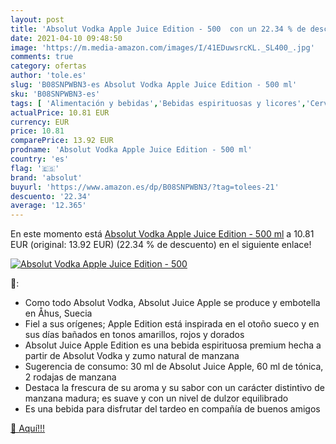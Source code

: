 ```yaml
---
layout: post
title: 'Absolut Vodka Apple Juice Edition - 500  con un 22.34 % de descuento'
date: 2021-04-10 09:48:50
image: 'https://m.media-amazon.com/images/I/41EDuwsrcKL._SL400_.jpg'
comments: true
category: ofertas
author: 'tole.es'
slug: 'B08SNPWBN3-es Absolut Vodka Apple Juice Edition - 500 ml'
sku: 'B08SNPWBN3-es'
tags: [ 'Alimentación y bebidas','Bebidas espirituosas y licores','Cervezas, vinos y licores','Vodkas','Vodkas saborizados','absolut','apple', ]
actualPrice: 10.81 EUR
currency: EUR
price: 10.81
comparePrice: 13.92 EUR
prodname: 'Absolut Vodka Apple Juice Edition - 500 ml'
country: 'es'
flag: '🇪🇸'
brand: 'absolut'
buyurl: 'https://www.amazon.es/dp/B08SNPWBN3/?tag=tolees-21'
descuento: '22.34'
average: '12.365'
---
```


En este momento está [Absolut Vodka Apple Juice Edition - 500 ml](https://www.amazon.es/dp/B08SNPWBN3/?tag=tolees-21) a 10.81 EUR (original: 13.92 EUR) (22.34 %  de descuento) en el siguiente enlace!

[![Absolut Vodka Apple Juice Edition - 500 ](https://m.media-amazon.com/images/I/41EDuwsrcKL._SL400_.jpg)](https://www.amazon.es/dp/B08SNPWBN3/?tag=tolees-21)

🔎:

- Como todo Absolut Vodka, Absolut Juice Apple se produce y embotella en Åhus, Suecia
- Fiel a sus orígenes; Apple Edition está inspirada en el otoño sueco y en sus días bañados en tonos amarillos, rojos y dorados
- Absolut Juice Apple Edition es una bebida espirituosa premium hecha a partir de Absolut Vodka y zumo natural de manzana
- Sugerencia de consumo: 30 ml de Absolut Juice Apple, 60 ml de tónica, 2 rodajas de manzana
- Destaca la frescura de su aroma y su sabor con un carácter distintivo de manzana madura; es suave y con un nivel de dulzor equilibrado
- Es una bebida para disfrutar del tardeo en compañía de buenos amigos

[🛒 Aquí!!!](https://www.amazon.es/dp/B08SNPWBN3/?tag=tolees-21)
